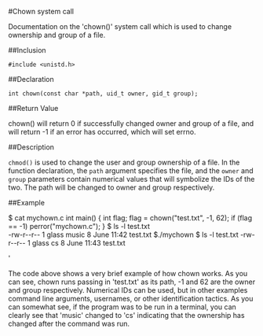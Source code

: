 #Chown system call

Documentation on the 'chown()' system call which is used to change ownership and group of a file.

##Inclusion
 
`#include <unistd.h>`

##Declaration

`int chown(const char *path, uid_t owner, gid_t group);`

##Return Value

chown() will return 0 if successfully changed owner and group of a file, and will return -1 if an error has occurred, which will set errno.

##Description

`chmod()` is used to change the user and group ownership of a file. In the function declaration, the `path` argument specifies the file, and the `owner` and `group` parameters contain numerical values that will symbolize the IDs of the two. The path will be changed to owner and group respectively.

##Example

$ cat mychown.c
int main()
{
	int flag;
	flag = chown("test.txt", -1, 62);
	if (flag == -1)
		perror("mychown.c");
}
$ ls -l test.txt		
-rw-r--r-- 1 glass	music		8 June 11:42 test.txt
$./mychown
$ ls -l test.txt
-rw-r--r-- 1 glass   cs			8 June 11:43 test.txt

'

The code above shows a very brief example of how chown works. As you can see, chown runs passing in 'test.txt' as its path, -1 and 62 are the owner and group respectively. Numerical IDs can be used, but in other examples command line arguments, usernames, or other identification tactics. As you can somewhat see, if the program was to be run in a terminal, you can clearly see that 'music' changed to 'cs' indicating that the ownership has changed after the command was run.



